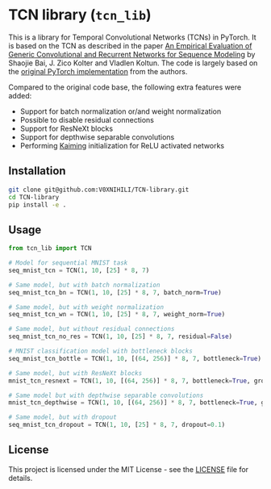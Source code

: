 # TCN library (`tcn_lib`)

This is a library for Temporal Convolutional Networks (TCNs) in PyTorch. It is based on the TCN as described in the paper [An Empirical Evaluation of Generic Convolutional and Recurrent Networks for Sequence Modeling](https://arxiv.org/abs/1803.01271) by Shaojie Bai, J. Zico Kolter and Vladlen Koltun. The code is largely based on the [original PyTorch implementation](https://github.com/locuslab/TCN) from the authors.

Compared to the original code base, the following extra features were added:

- Support for batch normalization or/and weight normalization
- Possible to disable residual connections
- Support for ResNeXt blocks
- Support for depthwise separable convolutions
- Performing [Kaiming](https://pytorch.org/docs/stable/nn.init.html#torch.nn.init.kaiming_uniform_) initialization for ReLU activated networks

## Installation

```bash
git clone git@github.com:V0XNIHILI/TCN-library.git
cd TCN-library
pip install -e .
```

## Usage

```python
from tcn_lib import TCN

# Model for sequential MNIST task
seq_mnist_tcn = TCN(1, 10, [25] * 8, 7)

# Same model, but with batch normalization
seq_mnist_tcn_bn = TCN(1, 10, [25] * 8, 7, batch_norm=True)

# Same model, but with weight normalization
seq_mnist_tcn_wn = TCN(1, 10, [25] * 8, 7, weight_norm=True)

# Same model, but without residual connections
seq_mnist_tcn_no_res = TCN(1, 10, [25] * 8, 7, residual=False)

# MNIST classification model with bottleneck blocks
seq_mnist_tcn_bottle = TCN(1, 10, [(64, 256)] * 8, 7, bottleneck=True)

# Same model, but with ResNeXt blocks
mnist_tcn_resnext = TCN(1, 10, [(64, 256)] * 8, 7, bottleneck=True, groups=32)

# Same model but with depthwise separable convolutions
mnist_tcn_depthwise = TCN(1, 10, [(64, 256)] * 8, 7, bottleneck=True, groups=-1)

# Same model, but with dropout
seq_mnist_tcn_dropout = TCN(1, 10, [25] * 8, 7, dropout=0.1)
```

## License

This project is licensed under the MIT License - see the [LICENSE](LICENSE) file for details.
